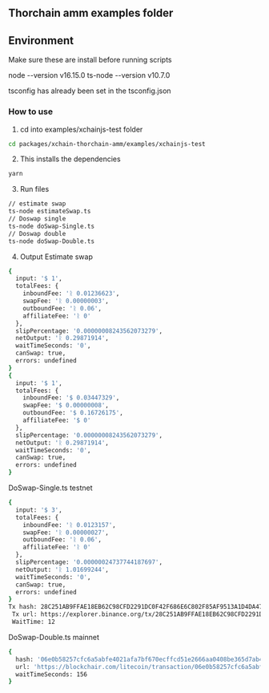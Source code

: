 ## Thorchain amm examples folder

## Environment

Make sure these are install before running scripts

node --version v16.15.0
ts-node --version v10.7.0

tsconfig has already been set in the tsconfig.json

### How to use

1. cd into examples/xchainjs-test folder

```bash
cd packages/xchain-thorchain-amm/examples/xchainjs-test
```

2. This installs the dependencies

```bash
yarn
```

3. Run files

```bash
// estimate swap
ts-node estimateSwap.ts
// Doswap single
ts-node doSwap-Single.ts
// Doswap double
ts-node doSwap-Double.ts
```

4. Output
   Estimate swap

```bash
{
  input: '$ 1',
  totalFees: {
    inboundFee: 'ᚱ 0.01236623',
    swapFee: 'ᚱ 0.00000003',
    outboundFee: 'ᚱ 0.06',
    affiliateFee: 'ᚱ 0'
  },
  slipPercentage: '0.00000008243562073279',
  netOutput: 'ᚱ 0.29871914',
  waitTimeSeconds: '0',
  canSwap: true,
  errors: undefined
}
{
  input: '$ 1',
  totalFees: {
    inboundFee: '$ 0.03447329',
    swapFee: '$ 0.00000008',
    outboundFee: '$ 0.16726175',
    affiliateFee: '$ 0'
  },
  slipPercentage: '0.00000008243562073279',
  netOutput: 'ᚱ 0.29871914',
  waitTimeSeconds: '0',
  canSwap: true,
  errors: undefined
}

```

DoSwap-Single.ts testnet

```bash
{
  input: '$ 3',
  totalFees: {
    inboundFee: 'ᚱ 0.0123157',
    swapFee: 'ᚱ 0.00000027',
    outboundFee: 'ᚱ 0.06',
    affiliateFee: 'ᚱ 0'
  },
  slipPercentage: '0.00000024737744187697',
  netOutput: 'ᚱ 1.01699244',
  waitTimeSeconds: '0',
  canSwap: true,
  errors: undefined
}
Tx hash: 28C251AB9FFAE18EB62C98CFD2291DC0F42F686E6C802F85AF9513A1D4DA4715,
 Tx url: https://explorer.binance.org/tx/28C251AB9FFAE18EB62C98CFD2291DC0F42F686E6C802F85AF9513A1D4DA4715
 WaitTime: 12
```

DoSwap-Double.ts mainnet

```bash
{
  hash: '06e0b58257cfc6a5abfe4021afa7bf670ecffcd51e2666aa0408be365d7ab49e',
  url: 'https://blockchair.com/litecoin/transaction/06e0b58257cfc6a5abfe4021afa7bf670ecffcd51e2666aa0408be365d7ab49e',
  waitTimeSeconds: 156
}
```
